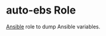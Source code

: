 auto-ebs Role
=============

[Ansible] role to dump Ansible variables.

[Ansible]: https://www.ansible.com/
